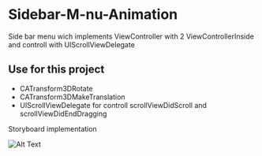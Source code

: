 # Sidebar-M-nu-Animation

Side bar menu wich implements ViewController with 2 ViewControllerInside and controll with UIScrollViewDelegate  

## Use for this project 
* CATransform3DRotate
* CATransform3DMakeTranslation 
* UIScrollViewDelegate for controll scrollViewDidScroll and scrollViewDidEndDragging


Storyboard implementation 

![Alt Text](https://media.giphy.com/media/SVg6YDO6baKc8CNrXX/giphy.gif)
